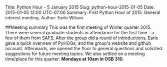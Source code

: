 Title: Python Hour - 5 January 2015
Slug: python-hour-2015-01-05
Date: 2015-01-05 12:00 UTC-07:00
Summary: First Python Hour of 2015. General interest meeting.
Author: Earle Wilson


##Meeting summary
This was the first meeting of Winter quarter 2015. There were several graduate students in attendance for the first time - a few of them from [SAFS](http://fish.washington.edu/). After the group did a round of introductions, Earle gave a quick overview of PyHOGs, and the group's website and github account. Afterwards, we opened the floor to general questions and solicited suggestions for future meeting topics. We also settled on a meeting time/place for this quarter: **Mondays at 10am in OSB 310.**